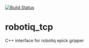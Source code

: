 [![Build Status](https://travis-ci.org/ValerioMa/robotiq_tcp.svg?branch=master)](https://travis-ci.org/ValerioMa/robotiq_tcp)
# robotiq_tcp
C++ interface for robotiq epick gripper
